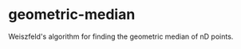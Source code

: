 geometric-median
================

Weiszfeld's algorithm for finding the geometric median of nD points.
